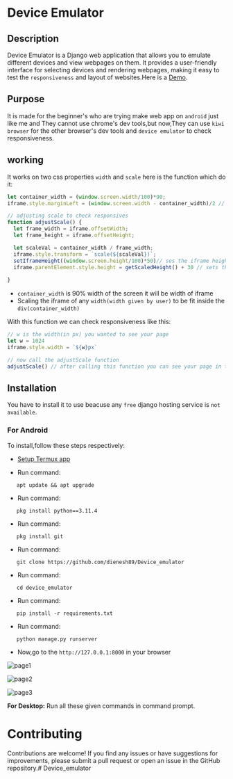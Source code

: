 # Device Emulator

## Description

Device Emulator is a Django web application that allows you to emulate different devices and view webpages on them. It provides a user-friendly interface for selecting devices and rendering webpages, making it easy to test the ```responsiveness``` and layout of websites.Here is a [Demo](https://dienesh89.github.io/Device_emulator/).

## Purpose

It is made for the beginner's who are trying make web app on ```android``` just like me and They cannot use chrome's dev tools,but now,They can use ```kiwi browser``` for the other browser's dev tools and ```device emulator``` to check responsiveness.

## working
It works on two css properties ```width``` and ```scale``` here is the function which do it:
```js
let container_width = (window.screen.width/100)*90;
iframe.style.marginLeft = (window.screen.width - container_width)/2 // centering the frame

// adjusting scale to check responsives
function adjustScale() {
  let frame_width = iframe.offsetWidth;
  let frame_height = iframe.offsetHeight;

  let scaleVal = container_width / frame_width;
  iframe.style.transform = `scale(${scaleVal})`;
  setIframeHeight((window.screen.height/100)*50)// ses the iframe height 50% of the screen
  iframe.parentElement.style.height = getScaledHeight() + 30 // sets the height of parent div of iframe to fit the iframe in the div
  
}

```

- ```container_width``` is 90% width of the screen it will be width of iframe
- Scaling the iframe of any ```width(width given by user)``` to be fit inside the ```div(container_width)```

With this function we can check responsiveness like this:
```js
// w is the width(in px) you wanted to see your page
let w = 1024
iframe.style.width = `${w}px`

// now call the adjustScale function
adjustScale() // after calling this function you can see your page in the width of 1024px
```        
## Installation
You have to install it to use beacuse any ```free``` django hosting service is ```not available```.
### For Android
To install,follow these steps respectively:

- [Setup Termux app](https://www.geeksforgeeks.org/how-to-install-termux-on-android/amp/)

- Run command:
```shell
   apt update && apt upgrade
```
- Run command:
```shell
   pkg install python==3.11.4
```
- Run command:
```shell
   pkg install git
```
- Run command:
```shell
   git clone https://github.com/dienesh89/Device_emulator
```
- Run command:
```shell
   cd device_emulator
```
- Run command:
```shell
   pip install -r requirements.txt
```
- Run command:
```shell
   python manage.py runserver
```
- Now,go to the ```http://127.0.0.1:8000``` in your browser
  
![page1](https://dienesh89.github.io/Device_emulator/readme_images/page1.jpg)

![page2](https://dienesh89.github.io/Device_emulator/readme_images/page2.jpg)  

![page3](https://dienesh89.github.io/Device_emulator/readme_images/page3.jpg)  

**For Desktop:** Run all these given commands in command prompt.

# Contributing
Contributions are welcome! If you find any issues or have suggestions for improvements, please submit a pull request or open an issue in the GitHub repository.# Device_emulator
